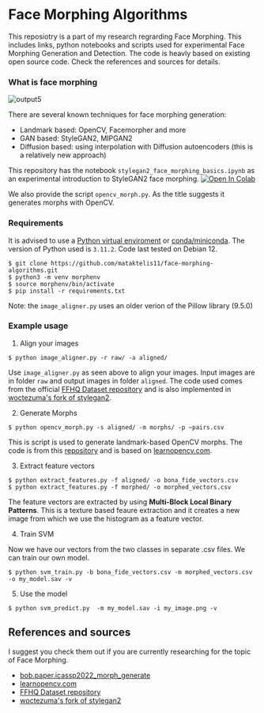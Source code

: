 # Face Morphing Algorithms

This reposiotry is a part of my research regrarding Face Morphing. This includes links, python notebooks and scripts used for experimental Face Morphing Generation and Detection. The code is heavly based on existing open source code. Check the references and sources for details.


### What is face morphing

![output5](https://github.com/mataktelis11/face-morphing-algorithms/assets/61196956/e0ebfbc7-2af3-4c6b-b362-3e9f26354bae)

There are several known techniques for face morphing generation:

- Landmark based: OpenCV, Facemorpher and more
- GAN based: StyleGAN2, MIPGAN2
- Diffusion based: using interpolation with Diffusion autoencoders (this is a relatively new approach)

This repository has the notebook ```stylegan2_face_morphing_basics.ipynb``` as an experimental introduction to StyleGAN2 face morphing.
<a target="_blank" href="https://colab.research.google.com/github/mataktelis11/face-morphing-algorithms">
  <img src="https://colab.research.google.com/assets/colab-badge.svg" alt="Open In Colab"/>
</a>

We also provide the script ```opencv_morph.py```. As the title suggests it generates morphs with OpenCV.


### Requirements
It is advised to use a [Python virtual enviroment](https://docs.python.org/3/library/venv.html) or [conda/miniconda](https://docs.conda.io/projects/miniconda/en/latest/). The version of Python used is ```3.11.2```. Code last tested on Debian 12.

```
$ git clone https://github.com/mataktelis11/face-morphing-algorithms.git
$ python3 -m venv morphenv
$ source morphenv/bin/activate
$ pip install -r requirements.txt
```
Note: the ```image_aligner.py``` uses an older verion of the Pillow library (9.5.0)

### Example usage

1. Align your images
```
$ python image_aligner.py -r raw/ -a aligned/
```
Use ```image_aligner.py``` as seen above to align your images. Input images are in folder ```raw``` and output images in folder ```aligned```. The code used comes from the official [FFHQ Dataset repository](https://github.com/NVlabs/ffhq-dataset) and is also implemented in [woctezuma's fork of stylegan2](https://github.com/woctezuma/stylegan2/tree/tiled-projector).

2. Generate Morphs
```
$ python opencv_morph.py -s aligned/ -m morphs/ -p ~pairs.csv
```
This is script is used to generate landmark-based OpenCV morphs. The code is from this [repository](https://gitlab.idiap.ch/bob/bob.paper.icassp2022_morph_generate) and is based on [learnopencv.com](https://learnopencv.com/face-morph-using-opencv-cpp-python/).

3. Extract feature vectors

```
$ python extract_features.py -f aligned/ -o bona_fide_vectors.csv
$ python extract_features.py -f morphed/ -o morphed_vectors.csv
```
The feature vectors are extracted by using **Multi-Block Local Binary Patterns**. This is a texture based feaure extraction and it creates a new image from which we use the histogram as a feature vector.

4. Train SVM

Now we have our vectors from the two classes in separate .csv files. We can train our own model.

```
$ python svm_train.py -b bona_fide_vectors.csv -m morphed_vectors.csv -o my_model.sav -v
```

5. Use the model

```
$ python svm_predict.py  -m my_model.sav -i my_image.png -v
```

## References and sources

I suggest you check them out if you are currently researching for the topic of Face Morphing.

- [bob.paper.icassp2022_morph_generate](https://gitlab.idiap.ch/bob/bob.paper.icassp2022_morph_generate)
- [learnopencv.com](https://learnopencv.com/face-morph-using-opencv-cpp-python/)
- [FFHQ Dataset repository](https://github.com/NVlabs/ffhq-dataset)
- [woctezuma's fork of stylegan2](https://github.com/woctezuma/stylegan2/tree/tiled-projector)
